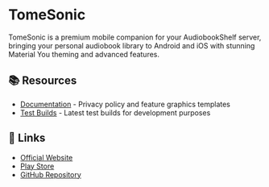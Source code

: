 # TomeSonic

TomeSonic is a premium mobile companion for your AudiobookShelf server, bringing your personal audiobook library to Android and iOS with stunning Material You theming and advanced features.

## 📚 Resources

- [Documentation](/docs/) - Privacy policy and feature graphics templates
- [Test Builds](/test/) - Latest test builds for development purposes

## 🚀 Links

- [Official Website](https://www.tomesonic.com)
- [Play Store](https://play.google.com/store/apps/details?id=com.tomesonic.app)
- [GitHub Repository](https://github.com/AwsomeFox/audiobookshelf-app)

<!-- DYNAMIC_CONTENT -->